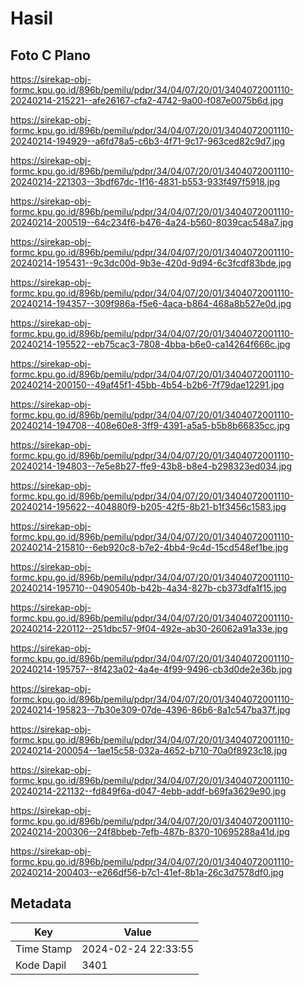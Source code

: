 # Hasil

## Foto C Plano

https://sirekap-obj-formc.kpu.go.id/896b/pemilu/pdpr/34/04/07/20/01/3404072001110-20240214-215221--afe26167-cfa2-4742-9a00-f087e0075b6d.jpg

https://sirekap-obj-formc.kpu.go.id/896b/pemilu/pdpr/34/04/07/20/01/3404072001110-20240214-194929--a6fd78a5-c6b3-4f71-9c17-963ced82c9d7.jpg

https://sirekap-obj-formc.kpu.go.id/896b/pemilu/pdpr/34/04/07/20/01/3404072001110-20240214-221303--3bdf67dc-1f16-4831-b553-933f497f5918.jpg

https://sirekap-obj-formc.kpu.go.id/896b/pemilu/pdpr/34/04/07/20/01/3404072001110-20240214-200519--64c234f6-b476-4a24-b560-8039cac548a7.jpg

https://sirekap-obj-formc.kpu.go.id/896b/pemilu/pdpr/34/04/07/20/01/3404072001110-20240214-195431--9c3dc00d-9b3e-420d-9d94-6c3fcdf83bde.jpg

https://sirekap-obj-formc.kpu.go.id/896b/pemilu/pdpr/34/04/07/20/01/3404072001110-20240214-194357--309f986a-f5e6-4aca-b864-468a8b527e0d.jpg

https://sirekap-obj-formc.kpu.go.id/896b/pemilu/pdpr/34/04/07/20/01/3404072001110-20240214-195522--eb75cac3-7808-4bba-b6e0-ca14264f666c.jpg

https://sirekap-obj-formc.kpu.go.id/896b/pemilu/pdpr/34/04/07/20/01/3404072001110-20240214-200150--49af45f1-45bb-4b54-b2b6-7f79dae12291.jpg

https://sirekap-obj-formc.kpu.go.id/896b/pemilu/pdpr/34/04/07/20/01/3404072001110-20240214-194708--408e60e8-3ff9-4391-a5a5-b5b8b66835cc.jpg

https://sirekap-obj-formc.kpu.go.id/896b/pemilu/pdpr/34/04/07/20/01/3404072001110-20240214-194803--7e5e8b27-ffe9-43b8-b8e4-b298323ed034.jpg

https://sirekap-obj-formc.kpu.go.id/896b/pemilu/pdpr/34/04/07/20/01/3404072001110-20240214-195622--404880f9-b205-42f5-8b21-b1f3456c1583.jpg

https://sirekap-obj-formc.kpu.go.id/896b/pemilu/pdpr/34/04/07/20/01/3404072001110-20240214-215810--6eb920c8-b7e2-4bb4-9c4d-15cd548ef1be.jpg

https://sirekap-obj-formc.kpu.go.id/896b/pemilu/pdpr/34/04/07/20/01/3404072001110-20240214-195710--0490540b-b42b-4a34-827b-cb373dfa1f15.jpg

https://sirekap-obj-formc.kpu.go.id/896b/pemilu/pdpr/34/04/07/20/01/3404072001110-20240214-220112--251dbc57-9f04-492e-ab30-26062a91a33e.jpg

https://sirekap-obj-formc.kpu.go.id/896b/pemilu/pdpr/34/04/07/20/01/3404072001110-20240214-195757--8f423a02-4a4e-4f99-9496-cb3d0de2e36b.jpg

https://sirekap-obj-formc.kpu.go.id/896b/pemilu/pdpr/34/04/07/20/01/3404072001110-20240214-195823--7b30e309-07de-4396-86b6-8a1c547ba37f.jpg

https://sirekap-obj-formc.kpu.go.id/896b/pemilu/pdpr/34/04/07/20/01/3404072001110-20240214-200054--1ae15c58-032a-4652-b710-70a0f8923c18.jpg

https://sirekap-obj-formc.kpu.go.id/896b/pemilu/pdpr/34/04/07/20/01/3404072001110-20240214-221132--fd849f6a-d047-4ebb-addf-b69fa3629e90.jpg

https://sirekap-obj-formc.kpu.go.id/896b/pemilu/pdpr/34/04/07/20/01/3404072001110-20240214-200306--24f8bbeb-7efb-487b-8370-10695288a41d.jpg

https://sirekap-obj-formc.kpu.go.id/896b/pemilu/pdpr/34/04/07/20/01/3404072001110-20240214-200403--e266df56-b7c1-41ef-8b1a-26c3d7578df0.jpg


## Metadata

| Key        | Value               |
| ---------- | ------------------- |
| Time Stamp | 2024-02-24 22:33:55 |
| Kode Dapil | 3401                |



